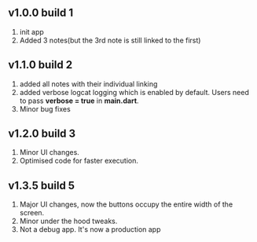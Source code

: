## v1.0.0 build 1
1. init app
2. Added 3 notes(but the 3rd note is still linked to the first)

## v1.1.0 build 2
1. added all notes with their individual linking
2. added verbose logcat logging which is enabled by default. Users need to pass **verbose = true** in **main.dart**.
3. Minor bug fixes

## v1.2.0 build 3
1. Minor UI changes.
2. Optimised code for faster execution.

## v1.3.5 build 5 
1. Major UI changes, now the buttons occupy the entire width of the screen. 
2. Minor under the hood tweaks.
3. Not a debug app. It's now a production app